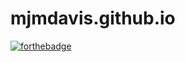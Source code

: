 # mjmdavis.github.io
[![forthebadge](http://forthebadge.com/images/badges/60-percent-of-the-time-works-every-time.svg)](http://forthebadge.com)
